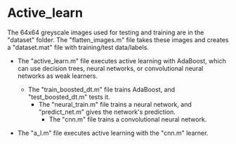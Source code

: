 # Active_learn

The 64x64 greyscale images used for testing and training are in the "dataset" folder.
The "flatten_images.m" file takes these images and creates a "dataset.mat" file with training/test data/labels.
* The "active_learn.m" file executes active learning with AdaBoost, which can use decision trees, neural networks, or convolutional neural networks as weak learners.
    * The "train_boosted_dt.m" file trains AdaBoost, and "test_boosted_dt.m" tests it.
        * The "neural_train.m" file trains a neural network, and "predict_net.m" gives the network's prediction.
            * The "cnn.m" file trains a convolutional neural network.

* The "a_l.m" file executes active learning with the "cnn.m" learner.

